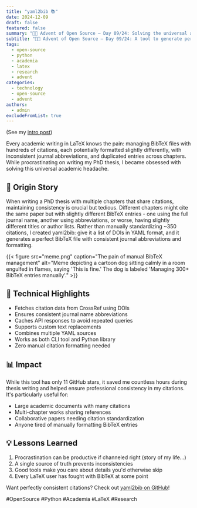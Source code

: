 ```yaml
---
title: "yaml2bib 📚"
date: 2024-12-09
draft: false
featured: false
summary: "🎄🎁 Advent of Open Source – Day 09/24: Solving the universal academic headache of inconsistent BibTeX entries."
subtitle: "🎄🎁 Advent of Open Source – Day 09/24: A tool to generate perfect BibTeX files from YAML using DOIs, ensuring citation consistency."
tags:
  - open-source
  - python
  - academia
  - latex
  - research
  - advent
categories:
  - technology
  - open-source
  - advent
authors:
  - admin
excludeFromList: true
---
```


(See my [intro post](../))

Every academic writing in LaTeX knows the pain: managing BibTeX files with hundreds of citations, each potentially formatted slightly differently, with inconsistent journal abbreviations, and duplicated entries across chapters. While procrastinating on writing my PhD thesis, I became obsessed with solving this universal academic headache.

## 📖 Origin Story

When writing a PhD thesis with multiple chapters that share citations, maintaining consistency is crucial but tedious. Different chapters might cite the same paper but with slightly different BibTeX entries - one using the full journal name, another using abbreviations, or worse, having slightly different titles or author lists. Rather than manually standardizing ~350 citations, I created yaml2bib: give it a list of DOIs in YAML format, and it generates a perfect BibTeX file with consistent journal abbreviations and formatting.

{{< figure src="meme.png" caption="The pain of manual BibTeX management" alt="Meme depicting a cartoon dog sitting calmly in a room engulfed in flames, saying 'This is fine.' The dog is labeled 'Managing 300+ BibTeX entries manually'." >}}

## 🔧 Technical Highlights

- Fetches citation data from CrossRef using DOIs
- Ensures consistent journal name abbreviations
- Caches API responses to avoid repeated queries
- Supports custom text replacements
- Combines multiple YAML sources
- Works as both CLI tool and Python library
- Zero manual citation formatting needed

## 📊 Impact

While this tool has only 11 GitHub stars, it saved me countless hours during thesis writing and helped ensure professional consistency in my citations. It's particularly useful for:

- Large academic documents with many citations
- Multi-chapter works sharing references
- Collaborative papers needing citation standardization
- Anyone tired of manually formatting BibTeX entries

## 💡 Lessons Learned

1. Procrastination can be productive if channeled right (story of my life...)
2. A single source of truth prevents inconsistencies
3. Good tools make you care about details you'd otherwise skip
4. Every LaTeX user has fought with BibTeX at some point

Want perfectly consistent citations? Check out [yaml2bib on GitHub](https://github.com/basnijholt/yaml2bib)!

#OpenSource #Python #Academia #LaTeX #Research
